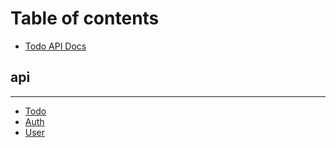 # Table of contents

* [Todo API Docs](README.md)

## api

---

* [Todo](todo.md)
* [Auth](auth.md)
* [User](user-2.md)


